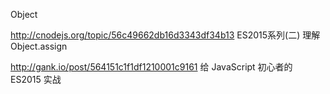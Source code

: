 
Object

http://cnodejs.org/topic/56c49662db16d3343df34b13  ES2015系列(二) 理解Object.assign 

http://gank.io/post/564151c1f1df1210001c9161 给 JavaScript 初心者的 ES2015 实战

